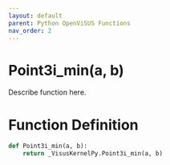 ```yaml
---
layout: default
parent: Python OpenViSUS Functions
nav_order: 2
---
```


# Point3i_min(a, b)

Describe function here.

# Function Definition

```python
def Point3i_min(a, b):
    return _VisusKernelPy.Point3i_min(a, b)
```